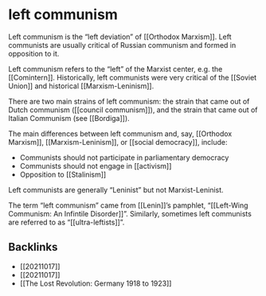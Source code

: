# left communism

Left communism is the &ldquo;left deviation&rdquo; of [[Orthodox Marxism]]. Left communists are usually critical of Russian communism and formed in opposition to it.

Left communism refers to the &ldquo;left&rdquo; of the Marxist center, e.g. the [[Comintern]]. Historically, left communists were very critical of the [[Soviet Union]] and historical [[Marxism-Leninism]].

There are two main strains of left communism: the strain that came out of Dutch communism ([[council communism]]), and the strain that came out of Italian Communism (see [[Bordiga]]).

The main differences between left communism and, say, [[Orthodox Marxism]], [[Marxism-Leninism]], or [[social democracy]], include:

-   Communists should not participate in parliamentary democracy
-   Communists should not engage in [[activism]]
-   Opposition to [[Stalinism]]

Left communists are generally &ldquo;Leninist&rdquo; but not Marxist-Leninist.

The term &ldquo;left communism&rdquo; came from [[Lenin]]&rsquo;s pamphlet, &ldquo;[[Left-Wing Communism: An Infintile Disorder]]&rdquo;. Similarly, sometimes left communists are referred to as &ldquo;[[ultra-leftists]]&rdquo;.


## Backlinks

-   [[20211017]]
-   [[20211017]]
-   [[The Lost Revolution: Germany 1918 to 1923]]
